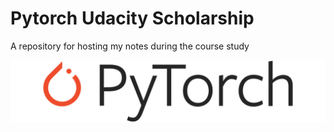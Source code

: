 # Pytorch Udacity Scholarship
A repository for hosting my notes during the course study


![PyTorch Logo](/images/Pytorch_logo_with_text.png)
